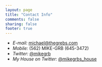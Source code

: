```yaml
---
layout: page
title: "Contact Info"
comments: false
sharing: false
footer: true
---
```


* *E-mail:* [michael@thegrebs.com](mailto:michael@thegrebs.com)
* *Mobile:* (562) MIKE-GRB (645-3472)
* *Twitter:* [@mikegrb](https://twitter.com/#!/mikegrb)
* *My House on Twitter:* [@mikegrbs_house](https://twitter.com/#!/mikegrbs_house)
